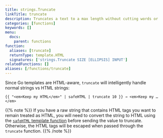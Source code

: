 ```yaml
---
title: strings.Truncate
linkTitle: truncate
description: Truncates a text to a max length without cutting words or leaving unclosed HTML tags.
categories: [functions]
keywords: []
menu:
  docs:
    parent: functions
function:
  aliases: [truncate]
  returnType: template.HTML
  signatures: ['strings.Truncate SIZE [ELLIPSIS] INPUT']
relatedFunctions: []
aliases: [/functions/truncate]
---
```


Since Go templates are HTML-aware, `truncate` will intelligently handle normal strings vs HTML strings:

```go-html-template
{{ "<em>Keep my HTML</em>" | safeHTML | truncate 10 }} → <em>Keep my …</em>
```

{{% note %}}
If you have a raw string that contains HTML tags you want to remain treated as HTML, you will need to convert the string to HTML using the [`safeHTML` template function](/functions/safe/html) before sending the value to truncate. Otherwise, the HTML tags will be escaped when passed through the `truncate` function.
{{% /note %}}
